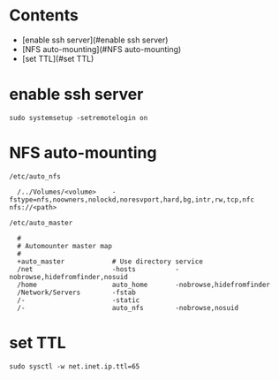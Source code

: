 # Contents

- [enable ssh server](#enable ssh server)
- [NFS auto-mounting](#NFS auto-mounting)
- [set TTL](#set TTL)

# enable ssh server
`sudo systemsetup -setremotelogin on`

# NFS auto-mounting
`/etc/auto_nfs`
```
  /../Volumes/<volume>    -fstype=nfs,noowners,nolockd,noresvport,hard,bg,intr,rw,tcp,nfc nfs://<path>
```
`/etc/auto_master`

```
  #
  # Automounter master map
  #
  +auto_master            # Use directory service
  /net                    -hosts          -nobrowse,hidefromfinder,nosuid
  /home                   auto_home       -nobrowse,hidefromfinder
  /Network/Servers        -fstab
  /-                      -static
  /-                      auto_nfs        -nobrowse,nosuid
```

# set TTL
`sudo sysctl -w net.inet.ip.ttl=65`
